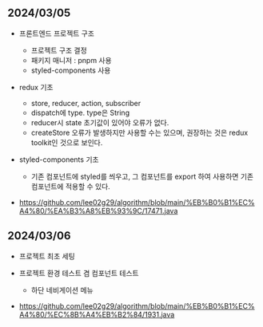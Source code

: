 <h2>2024/03/05</h2>

- 프론트엔드 프로젝트 구조  
  - 프로젝트 구조 결정  
  - 패키지 매니저 : pnpm 사용  
  - styled-components 사용  

- redux 기초  
  - store, reducer, action, subscriber  
  - dispatch에 type. type은 String  
  - reducer시 state 초기값이 있어야 오류가 없다.  
  - createStore 오류가 발생하지만 사용할 수는 있으며, 권장하는 것은 redux toolkit인 것으로 보인다.

- styled-components 기초  
  - 기존 컴포넌트에 styled를 씌우고, 그 컴포넌트를 export 하여 사용하면 기존 컴포넌트에 적용할 수 있다.  

- https://github.com/lee02g29/algorithm/blob/main/%EB%B0%B1%EC%A4%80/%EA%B3%A8%EB%93%9C/17471.java  

<h2>2024/03/06</h2>

- 프로젝트 최초 세팅

- 프로젝트 환경 테스트 겸 컴포넌트 테스트
  - 하단 네비게이션 메뉴

- https://github.com/lee02g29/algorithm/blob/main/%EB%B0%B1%EC%A4%80/%EC%8B%A4%EB%B2%84/1931.java  